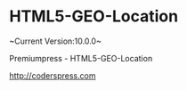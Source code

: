 # HTML5-GEO-Location
~Current Version:10.0.0~

Premiumpress - HTML5-GEO-Location

http://coderspress.com